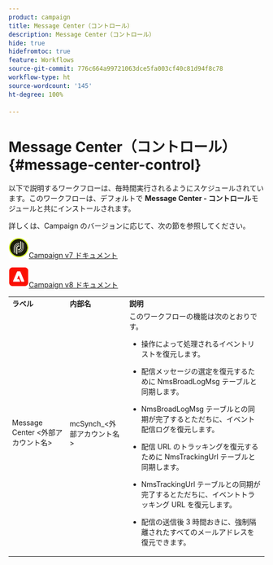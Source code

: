```yaml
---
product: campaign
title: Message Center（コントロール）
description: Message Center（コントロール）
hide: true
hidefromtoc: true
feature: Workflows
source-git-commit: 776c664a99721063dce5fa003cf40c81d94f8c78
workflow-type: ht
source-wordcount: '145'
ht-degree: 100%

---
```



# Message Center（コントロール）{#message-center-control}



以下で説明するワークフローは、毎時間実行されるようにスケジュールされています。このワークフローは、デフォルトで **Message Center - コントロール**&#x200B;モジュールと共にインストールされます。


詳しくは、Campaign のバージョンに応じて、次の節を参照してください。

![](assets/do-not-localize/v7.jpeg)[Campaign v7 ドキュメント](../../message-center/using/about-transactional-messaging.md)

![](assets/do-not-localize/v8.png)[Campaign v8 ドキュメント](https://experienceleague.adobe.com/docs/campaign/campaign-v8/send/transactional.html?lang=ja)


<table> 
 <tbody> 
  <tr> 
   <td> <strong>ラベル</strong><br /> </td> 
   <td> <strong>内部名</strong><br /> </td> 
   <td> <strong>説明</strong><br /> </td> 
  </tr> 
  <tr> 
   <td> Message Center &lt;外部アカウント名&gt;<br /> </td> 
   <td> mcSynch_&lt;外部アカウント名&gt;<br /> </td> 
   <td> このワークフローの機能は次のとおりです。<br /> 
    <ul> 
     <li> <p>操作によって処理されるイベントリストを復元します。</p> </li> 
     <li> <p>配信メッセージの選定を復元するために NmsBroadLogMsg テーブルと同期します。</p> </li> 
     <li> <p>NmsBroadLogMsg テーブルとの同期が完了するとただちに、イベント配信ログを復元します。</p> </li> 
     <li> <p>配信 URL のトラッキングを復元するために NmsTrackingUrl テーブルと同期します。</p> </li> 
     <li> <p>NmsTrackingUrl テーブルとの同期が完了するとただちに、イベントトラッキング URL を復元します。</p> </li> 
     <li> <p>配信の送信後 3 時間おきに、強制隔離されたすべてのメールアドレスを復元できます。</p> </li> 
    </ul> </td> 
  </tr> 
 </tbody> 
</table>

